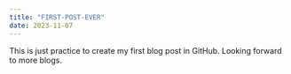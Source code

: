 ```yaml
---
title: "FIRST-POST-EVER"
date: 2023-11-07
---
```


This is just practice to create my first blog post in GitHub. Looking forward to more blogs.
